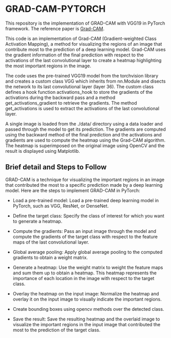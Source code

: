 # GRAD-CAM-PYTORCH

This repository is the implementation of GRAD-CAM with VGG19 in PyTorch framework. The reference paper is [Grad-CAM](https://openaccess.thecvf.com/content_iccv_2017/html/Selvaraju_Grad-CAM_Visual_Explanations_ICCV_2017_paper.html).

This code is an implementation of Grad-CAM (Gradient-weighted Class Activation Mapping), a method for visualizing the regions of an image that contribute most to the prediction of a deep learning model. Grad-CAM uses the gradient information of the final prediction with respect to the activations of the last convolutional layer to create a heatmap highlighting the most important regions in the image.

The code uses the pre-trained VGG19 model from the torchvision library and creates a custom class VGG which inherits from nn.Module and disects the network to its last convolutional layer (layer 36). The custom class defines a hook function activations_hook to store the gradients of the activations during the backward pass and a method get_activations_gradient to retrieve the gradients. The method get_activations is used to extract the activations of the last convolutional layer.

A single image is loaded from the ./data/ directory using a data loader and passed through the model to get its prediction. The gradients are computed using the backward method of the final prediction and the activations and gradients are used to compute the heatmap using the Grad-CAM algorithm. The heatmap is superimposed on the original image using OpenCV and the result is displayed using Matplotlib.

## Brief detail and Steps to Follow

GRAD-CAM is a technique for visualizing the important regions in an image that contributed the most to a specific prediction made by a deep learning model. Here are the steps to implement GRAD-CAM in PyTorch:

- Load a pre-trained model: Load a pre-trained deep learning model in PyTorch, such as VGG, ResNet, or DenseNet.

- Define the target class: Specify the class of interest for which you want to generate a heatmap.

- Compute the gradients: Pass an input image through the model and compute the gradients of the target class with respect to the feature maps of the last convolutional layer.

- Global average pooling: Apply global average pooling to the computed gradients to obtain a weight matrix.

- Generate a heatmap: Use the weight matrix to weight the feature maps and sum them up to obtain a heatmap. This heatmap represents the importance of each location in the image with respect to the target class.

- Overlay the heatmap on the input image: Normalize the heatmap and overlay it on the input image to visually indicate the important regions.

- Create bounding boxes using opencv methods over the detected class.

- Save the result: Save the resulting heatmap and the overlaid image to visualize the important regions in the input image that contributed the most to the prediction of the target class.

